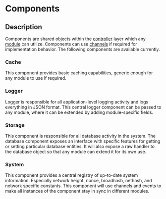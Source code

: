 # Components

## Description

Components are shared objects within the [controller](../controller/README.md) layer which any [module](../modules/README.md) can utilize.
Components can use [channels](../modules/README.md#module-communication) if required for implementation behavior.
The following components are available currently.

### Cache

This component provides basic caching capabilities, generic enough for any module to use if required.

### Logger

Logger is responsible for all application-level logging activity and logs everything in JSON format.
This central logger component can be passed to any module, where it can be extended by adding module-specific fields.

### Storage

This component is responsible for all database activity in the system.
The database component exposes an interface with specific features for getting or setting particular database entities.
It will also expose a raw handler to the database object so that any module can extend it for its own use.

### System

This component provides a central registry of up-to-date system information.
Especially network height, nonce, broadhash, nethash, and network specific constants.
This component will use channels and events to make all instances of the component stay in sync in different modules.
